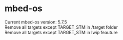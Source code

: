 # mbed-os
Current mbed-os version: 5.7.5  
Remove all targets except TARGET_STM in /target folder  
Remove all targets except TARGET_STM in lwip feauture  